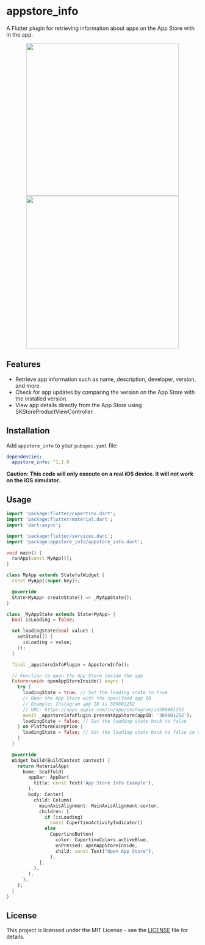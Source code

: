 # appstore_info

A Flutter plugin for retrieving information about apps on the App Store with in the app.

<p align="center">
<img src="https://github.com/akshaynjarangal/appstore_info/assets/63861163/fbce19e8-8da8-4512-aaac-a1d65be39362" height="400" />
<img src="https://github.com/akshaynjarangal/appstore_info/assets/63861163/d41a15e3-c05a-41df-b4f4-76858364b577" height="400" />
</p>


## Features

- Retrieve app information such as name, description, developer, version, and more.
- Check for app updates by comparing the version on the App Store with the installed version.
- View app details directly from the App Store using SKStoreProductViewController.

## Installation

Add `appstore_info` to your `pubspec.yaml` file:

```yaml
dependencies:
  appstore_info: ^1.1.0
```
**Caution: This code will only execute on a real iOS device. It will not work on the iOS simulator.**
## Usage

```dart
import 'package:flutter/cupertino.dart';
import 'package:flutter/material.dart';
import 'dart:async';

import 'package:flutter/services.dart';
import 'package:appstore_info/appstore_info.dart';

void main() {
  runApp(const MyApp());
}

class MyApp extends StatefulWidget {
  const MyApp({super.key});

  @override
  State<MyApp> createState() => _MyAppState();
}

class _MyAppState extends State<MyApp> {
  bool isLoading = false;

  set loadingState(bool value) {
    setState(() {
      isLoading = value;
    });
  }

  final _appstoreInfoPlugin = AppstoreInfo();

  // Function to open the App Store inside the app
  Future<void> openAppStoreInside() async {
    try {
      loadingState = true; // Set the loading state to true
      // Open the App Store with the specified app ID
      // Example: Instagram app ID is 389801252
      // URL: https://apps.apple.com/in/app/instagram/id389801252
      await _appstoreInfoPlugin.presentAppStore(appID: '389801252');
      loadingState = false; // Set the loading state back to false
    } on PlatformException {
      loadingState = false; // Set the loading state back to false in case of an exception
    }
  }

  @override
  Widget build(BuildContext context) {
    return MaterialApp(
      home: Scaffold(
        appBar: AppBar(
          title: const Text('App Store Info Example'),
        ),
        body: Center(
          child: Column(
            mainAxisAlignment: MainAxisAlignment.center,
            children: [
              if (isLoading)
                const CupertinoActivityIndicator()
              else
                CupertinoButton(
                  color: CupertinoColors.activeBlue,
                  onPressed: openAppStoreInside,
                  child: const Text("Open App Store"),
                ),
            ],
          ),
        ),
      ),
    );
  }
}

```

## License

This project is licensed under the MIT License - see the [LICENSE](LICENSE) file for details.

